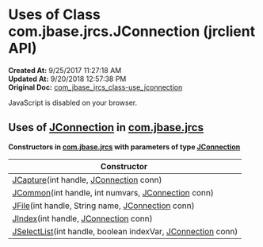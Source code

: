 # Uses of Class com.jbase.jrcs.JConnection (jrclient   API)

**Created At:** 9/25/2017 11:27:18 AM  
**Updated At:** 9/20/2018 12:57:38 PM  
**Original Doc:** [com_jbase_jrcs_class-use_jconnection](https://docs.jbase.com/39245-class-use/com_jbase_jrcs_class-use_jconnection)  

<!--<br>    try {<br>        if (location.href.indexOf('is-external=true') == -1) {<br>            parent.document.title="Uses of Class com.jbase.jrcs.JConnection (jrclient   API)";<br>        }<br>    }<br>    catch(err) {<br>    }<br>//-->
JavaScript is disabled on your browser.





## Uses of [JConnection](./../../jconnection-%28jrclient-api%29 "class in com.jbase.jrcs") in [com.jbase.jrcs](./../../com.jbase.jrcs-%28jrclient---api%29)



**Constructors in [com.jbase.jrcs](./../../com.jbase.jrcs-%28jrclient---api%29) with parameters of type [JConnection](./../../jconnection-%28jrclient-api%29 "class in com.jbase.jrcs")**


| Constructor  |
| --- |
| [JCapture](./../../jcapture-%28jrclient-api%29)(int handle, [JConnection](./../../jconnection-%28jrclient-api%29 "class in com.jbase.jrcs") conn)<br> |
| [JCommon](./../../jcommon-%28jrclient-api%29)(int handle, int numvars, [JConnection](./../../jconnection-%28jrclient-api%29 "class in com.jbase.jrcs") conn)<br> |
| [JFile](./../../jfile-%28jrclient-api%29)(int handle, String name, [JConnection](./../../jconnection-%28jrclient-api%29 "class in com.jbase.jrcs") conn)<br> |
| [JIndex](./../../jindex-%28jrclient-api%29)(int handle, [JConnection](./../../jconnection-%28jrclient-api%29 "class in com.jbase.jrcs") conn)<br> |
| [JSelectList](./../../jselectlist-%28jrclient---api%29)(int handle, boolean indexVar, [JConnection](./../../jconnection-%28jrclient-api%29 "class in com.jbase.jrcs") conn)<br> |




